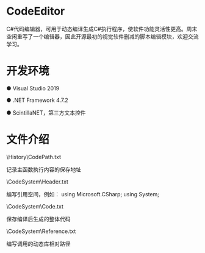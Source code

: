 # CodeEditor
C#代码编辑器，可用于动态编译生成C#执行程序，使软件功能灵活性更高。周末空闲重写了一个编辑器，因此开源最初的视觉软件删减的脚本编辑模块，欢迎交流学习。
# 开发环境
● Visual Studio 2019

● .NET Framework 4.7.2

● ScintillaNET，第三方文本控件
# 文件介绍
\History\CodePath.txt

记录主函数执行内容的保存地址

\CodeSystem\Header.txt

编写引用空间，例如：
using Microsoft.CSharp;
using System;

\CodeSystem\Code.txt

保存编译后生成的整体代码

\CodeSystem\Reference.txt

编写调用的动态库相对路径
